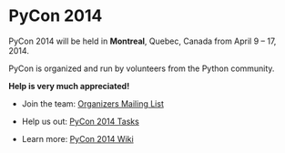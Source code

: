 PyCon 2014
==========

PyCon 2014 will be held in **Montreal**, Quebec, Canada from April 9 – 17, 2014.

PyCon is organized and run by volunteers from the Python community.

**Help is very much appreciated!**

- Join the team: [Organizers Mailing List](http://mail.python.org/mailman/listinfo/pycon-organizers)

- Help us out: [PyCon 2014 Tasks](https://github.com/PyCon/2014/issues)

- Learn more: [PyCon 2014 Wiki](https://github.com/PyCon/2014/wiki)

